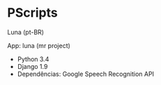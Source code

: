 # PScripts
Luna (pt-BR)

App: luna (mr project)

 - Python 3.4
 - Django 1.9
 - Dependências: Google Speech Recognition API